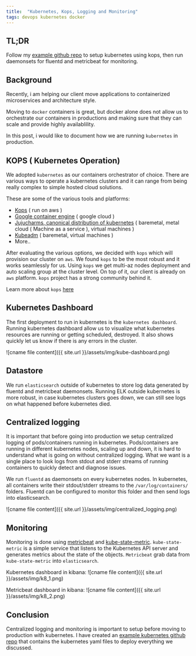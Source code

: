 ```yaml
---
title:  "Kubernetes, Kops, Logging and Monitoring"
tags: devops kubernetes docker
---
```


## TL;DR 
Follow my [example github repo](https://github.com/Misterhex/kubernetes-logging-monitoring-example) to setup kubernetes using kops, then run daemonsets for fluentd and metricbeat for monitoring.

## Background
Recently, i am helping our client move applications to containerized microservices and architecture style.

Moving to `docker` containers is great, but docker alone does not allow us to orchestrate our containers in productions and making sure that they can scale and provide highly availablility.

In this post, i would like to document how we are running `kubernetes` in production.

## KOPS ( Kubernetes Operation)

We adopted `kubernetes` as our containers orchestrator of choice. There are various ways to operate a kubernetes clusters and it can range from being really complex to simple hosted cloud solutions.

These are some of the various tools and platforms:

- [Kops](https://github.com/kubernetes/kops) ( run on aws )
- [Google container engine](https://cloud.google.com/container-engine/) ( google cloud )
- [Jujucharms, canonical distribution of kubernetes](https://www.ubuntu.com/kubernetes) ( baremetal, metal cloud ( Machine as a service ), virtual machines )
- [Kubeadm](https://kubernetes.io/docs/setup/independent/create-cluster-kubeadm/) ( baremetal, virtual machines )
- More..

After evaluating the various options, we decided with `kops` which will provision our cluster on `aws`. We found `kops` to be the most robust and it works seamlessly for us. Using `kops` we get multi-az nodes deployment and auto scaling group at the cluster level. On top of it, our client is already on `aws` platform. `kops` project has a strong community behind it. 

Learn more about `kops` [here](https://github.com/kubernetes/kops)

## Kubernetes Dashboard

The first deployment to run in kubernetes is the `kubernetes dashboard`. Running kubernetes dashboard allow us to visualize what kubernetes resources are running or getting scheduled, destroyed. It also shows quickly let us know if there is any errors in the cluster.

![cname file content]({{ site.url }}/assets/img/kube-dashboard.png)

## Datastore

We run `elasticsearch` outside of kubernetes to store log data generated by fluentd and metricbeat daemonsets. Running ELK outside kubernetes is more robust, in case kubernetes clusters goes down, we can still see logs on what happened before kubernetes died.

## Centralized logging

It is important that before going into production we setup centralized logging of pods/containers running in kubernetes. Pods/containers are running in different kubernetes nodes, scaling up and down, it is hard to understand what is going on without centralized logging. What we want is a single place to look logs from stdout and stderr streams of running containers to quickly detect and diagnose issues.

We run `fluentd` as daemonsets on every kubernetes nodes. In kubernetes, all containers write their stdout/stderr streams to the `/var/log/containers/` folders. Fluentd can be configured to monitor this folder and then send logs into elasticsearch.

![cname file content]({{ site.url }}/assets/img/centralized_logging.png)

## Monitoring

Monitoring is done using [metricbeat](https://www.elastic.co/products/beats/metricbeat) and [kube-state-metric](https://github.com/kubernetes/kube-state-metrics). `kube-state-metric` is a simple service that listens to the Kubernetes API server and generates metrics about the state of the objects. `Metricbeat` grab data from `kube-state-metric` into `elasticsearch`.

Kubernetes dashboard in kibana:
![cname file content]({{ site.url }}/assets/img/k8_1.png)

Metricbeat dashboard in kibana:
![cname file content]({{ site.url }}/assets/img/k8_2.png)

## Conclusion

Centralized logging and monitoring is important to setup before moving to production with kubernetes. I have created an [example kubernetes github repo](https://github.com/Misterhex/kubernetes-logging-monitoring-example) that contains the kubernetes yaml files to deploy everything we discussed.